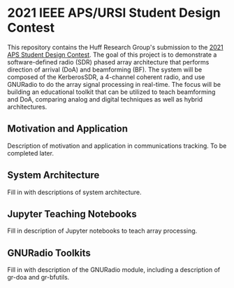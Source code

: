 # 2021 IEEE APS/URSI Student Design Contest

This repository contains the Huff Research Group's submission to the [2021 APS Student Design Contest](https://www.ieeeaps.org/education/student-design-contest). The goal of this project is to demonstrate a software-defined radio (SDR) phased array architecture that performs direction of arrival (DoA) and beamforming (BF). The system will be composed of the KerberosSDR, a 4-channel coherent radio, and use GNURadio to do the array signal processing in real-time. The focus will be building an educational toolkit that can be utilized to teach beamforming and DoA, comparing analog and digital techniques as well as hybrid architectures.

## Motivation and Application

Description of motivation and application in communications tracking. To be completed later.

## System Architecture

Fill in with descriptions of system architecture.

## Jupyter Teaching Notebooks

Fill in description of Jupyter notebooks to teach array processing.

## GNURadio Toolkits

Fill in with description of the GNURadio module, including a description of gr-doa and gr-bfutils.